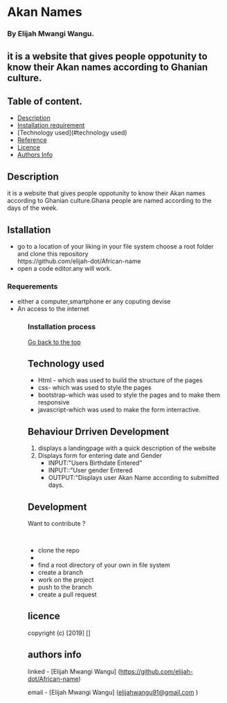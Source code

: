 # Akan Names

### By Elijah Mwangi Wangu.

## it is a website that gives people oppotunity to know their Akan names according to Ghanian culture.

## Table of content.

+ [Description](#description)
+ [Installation requirement](#installation)
+ [Technology used](#technology used)
+ [Reference](#reference)
+ [Licence](#licence)
+ [Authors Info](#author-info)

## Description
<p>it is a website that gives people oppotunity to know their Akan names according to Ghanian culture.Ghana people are named according to the days of the week.</p>

## Istallation
<ul>
   <li>go to a location of your liking in your file system choose a root folder and clone this repository <br>
   https://github.com/elijah-dot/African-name
   </li>
   <li>open a code editor.any will work.</li>
</ul>
 
### Requerements
<ul>
<li>either a computer,smartphone er any coputing devise</li>
<li>An access to the internet</li>
<ul>

### Installation process
[Go back to the top](#akan-names)

## Technology used
<ul> 
<li>Html - which was used to build the structure of the pages</li>
<li>css- which was used to style the pages </li>
<li>bootstrap-which was used to style the pages and to make them responsive</li>
<li>javascript-which was used to make the form interractive.</li>


</ul>

## Behaviour Drriven Development
<ol>
<li>displays a landingpage with a quick description of the website </li>
<li>Displays form for entering date and Gender <ul>
<li>INPUT:"Users Birthdate Entered"</li>
<li>INPUT::"User gender Entered</li>

<li>OUTPUT:"Displays user Akan Name according to submitted days.</li>

</ul> </li>
</ol>

## Development
<p>Want to contribute ?</p><br>
<ul>
  <li>clone the repo<li>
  <li>find a root directory of your own in file system</li>
  <li>create a branch</li>
  <li>work on the project</li>
  <li>push to the branch</li>
  <li>create a pull request</li>
</ul>

## licence
copyright (c) [2019] []

## authors info
linked - [Elijah Mwangi Wangu]
(https://github.com/elijah-dot/African-name)

email - [Elijah Mwangi Wangu]
(elijahwangu91@gmail.com
)




